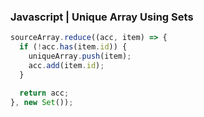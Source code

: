 ### Javascript | Unique Array Using Sets

```jsx
sourceArray.reduce((acc, item) => {
  if (!acc.has(item.id)) {
    uniqueArray.push(item);
    acc.add(item.id);
  }

  return acc;
}, new Set());
```
